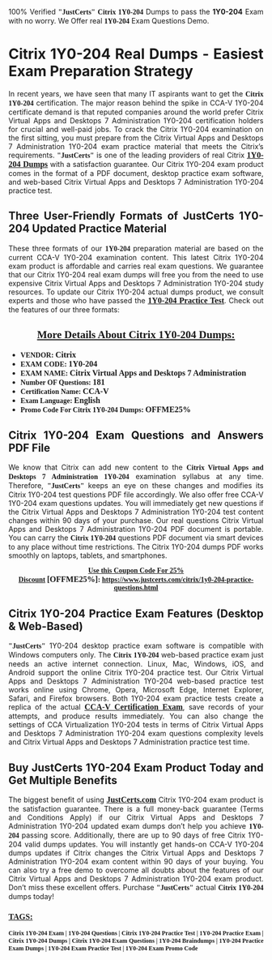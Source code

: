 <p style="text-align: justify;">100% Verified <span style="font-size:14px;"><span style="font-family:Georgia,serif;"><strong>"JustCerts"</strong></span></span> <span style="font-family:Georgia,serif;"><strong>Citrix 1Y0-204</strong></span> Dumps to pass the <strong>1Y0-204</strong> Exam with no worry. We Offer real <span style="font-family:Georgia,serif;"><strong>1Y0-204</strong></span> Exam Questions Demo.</p>

<h1 style="text-align: justify;"><strong>Citrix 1Y0-204 Real Dumps - Easiest Exam Preparation Strategy</strong></h1>

<p style="text-align: justify;">In recent years, we have seen that many IT aspirants want to get the <span style="font-family:Georgia,serif;"><strong>Citrix 1Y0-204</strong></span> certification. The major reason behind the spike in CCA-V 1Y0-204 certificate demand is that reputed companies around the world prefer Citrix Virtual Apps and Desktops 7 Administration 1Y0-204 certification holders for crucial and well-paid jobs. To crack the Citrix 1Y0-204 examination on the first sitting, you must prepare from the Citrix Virtual Apps and Desktops 7 Administration 1Y0-204 exam practice material that meets the Citrix’s requirements. <span style="font-size:14px;"><span style="font-family:Georgia,serif;"><strong>"JustCerts"</strong></span></span> is one of the leading providers of real Citrix <a href="https://www.justcerts.com/citrix/1y0-204-practice-questions.html"><span style="font-size:16px;"><u><span style="font-family:Georgia,serif;"><strong>1Y0-204 Dumps</strong></span></u></span></a> with a satisfaction guarantee. Our Citrix 1Y0-204 exam product comes in the format of a PDF document, desktop practice exam software, and web-based Citrix Virtual Apps and Desktops 7 Administration 1Y0-204 practice test.</p>

<h2 style="text-align: justify;"><strong>Three User-Friendly Formats of JustCerts 1Y0-204 Updated Practice Material</strong></h2>

<p style="text-align: justify;">These three formats of our <span style="font-family:Georgia,serif;"><strong>1Y0-204 </strong></span> preparation material are based on the current CCA-V 1Y0-204 examination content. This latest Citrix 1Y0-204 exam product is affordable and carries real exam questions. We guarantee that our Citrix 1Y0-204 real exam dumps will free you from the need to use expensive Citrix Virtual Apps and Desktops 7 Administration 1Y0-204 study resources. To update our Citrix 1Y0-204 actual dumps product, we consult experts and those who have passed the <a href="https://www.justcerts.com/citrix/1y0-204-practice-questions.html"><u><span style="font-size:16px;"><span style="font-family:Georgia,serif;"><strong>1Y0-204 Practice Test</strong></span></span></u></a>. Check out the features of our three formats:</p>

<h2 style="text-align: center;"><u><strong><span style="font-family:Georgia,serif;">More Details About Citrix 1Y0-204 Dumps:</span></strong></u></h2>

<ul>
	<li style="text-align: justify;"><span style="font-size:14px;"><span style="font-family:Georgia,serif;"><strong>VENDOR: </strong></span></span><span style="font-size:16px;"><span style="font-family:Georgia,serif;"><strong>Citrix</strong></span></span></li>
	<li style="text-align: justify;"><span style="font-size:14px;"><span style="font-family:Georgia,serif;"><strong>EXAM CODE: </strong></span></span><span style="font-size:16px;"><span style="font-family:Georgia,serif;"><strong>1Y0-204</strong></span></span></li>
	<li style="text-align: justify;"><span style="font-size:14px;"><span style="font-family:Georgia,serif;"><strong>EXAM NAME: </strong></span></span><span style="font-size:16px;"><span style="font-family:Georgia,serif;"><strong>Citrix Virtual Apps and Desktops 7 Administration</strong></span></span></li>
	<li style="text-align: justify;"><span style="font-size:14px;"><span style="font-family:Georgia,serif;"><strong>Number OF Questions: </strong></span></span><span style="font-size:16px;"><span style="font-family:Georgia,serif;"><strong>181</strong></span></span></li>
	<li style="text-align: justify;"><span style="font-size:14px;"><span style="font-family:Georgia,serif;"><strong>Certification Name: </strong></span></span><span style="font-size:16px;"><span style="font-family:Georgia,serif;"><strong>CCA-V</strong></span></span></li>
	<li style="text-align: justify;"><span style="font-size:14px;"><span style="font-family:Georgia,serif;"><strong>Exam Language: </strong></span></span><span style="font-size:16px;"><span style="font-family:Georgia,serif;"><strong>English</strong></span></span></li>
	<li style="text-align: justify;"><span style="font-size:14px;"><span style="font-family:Georgia,serif;"><strong>Promo Code For Citrix 1Y0-204 Dumps: </strong></span></span><span style="font-size:16px;"><span style="font-family:Georgia,serif;"><strong>OFFME25%</strong></span></span></li>
</ul>

<h2 style="text-align: justify;"><strong>Citrix 1Y0-204 Exam Questions and Answers PDF File</strong></h2>

<p style="text-align: justify;">We know that Citrix can add new content to the <span style="font-family:Georgia,serif;"><strong>Citrix Virtual Apps and Desktops 7 Administration 1Y0-204</strong></span> examination syllabus at any time. Therefore, <span style="font-size:14px;"><span style="font-family:Georgia,serif;"><strong>"JustCerts"</strong></span></span> keeps an eye on these changes and modifies its Citrix 1Y0-204 test questions PDF file accordingly. We also offer free CCA-V 1Y0-204 exam questions updates. You will immediately get new questions if the Citrix Virtual Apps and Desktops 7 Administration 1Y0-204 test content changes within 90 days of your purchase. Our real questions Citrix Virtual Apps and Desktops 7 Administration 1Y0-204 PDF document is portable. You can carry the <span style="font-family:Georgia,serif;"><strong>Citrix 1Y0-204</strong></span> questions PDF document via smart devices to any place without time restrictions. The Citrix 1Y0-204 dumps PDF works smoothly on laptops, tablets, and smartphones.</p>

<p style="text-align: center;"><span style="font-size:14px;"><span style="font-family:Georgia,serif;"><strong><u>Use this Coupon Code For 25% Discount</u> </strong></span></span><span style="font-size:16px;"><span style="font-family:Georgia,serif;"><strong>[OFFME25%]</strong></span></span><span style="font-size:14px;"><span style="font-family:Georgia,serif;"><strong>: <u><a href="https://www.justcerts.com/citrix/1y0-204-practice-questions.html">https://www.justcerts.com/citrix/1y0-204-practice-questions.html</a></u></strong></span></span></p>

<h2 style="text-align: justify;"><strong>Citrix 1Y0-204 Practice Exam Features (Desktop & Web-Based)</strong></h2>

<p style="text-align: justify;"><span style="font-size:14px;"><span style="font-family:Georgia,serif;"><strong>"JustCerts"</strong></span></span> 1Y0-204 desktop practice exam software is compatible with Windows computers only. The <span style="font-family:Georgia,serif;"><strong>Citrix 1Y0-204</strong></span> web-based practice exam just needs an active internet connection. Linux, Mac, Windows, iOS, and Android support the online Citrix 1Y0-204 practice test. Our Citrix Virtual Apps and Desktops 7 Administration 1Y0-204 web-based practice test works online using Chrome, Opera, Microsoft Edge, Internet Explorer, Safari, and Firefox browsers. Both 1Y0-204 exam practice tests create a replica of the actual <u><a href="https://www.justcerts.com/citrix/cca-certification-exams.html"><span style="font-size:16px;"><span style="font-family:Georgia,serif;"><strong>CCA-V Certification Exam</strong></span></span></a></u>, save records of your attempts, and produce results immediately. You can also change the settings of CCA Virtualization 1Y0-204 tests in terms of Citrix Virtual Apps and Desktops 7 Administration 1Y0-204 exam questions complexity levels and Citrix Virtual Apps and Desktops 7 Administration practice test time.</p>

<h2 style="text-align: justify;"><strong>Buy JustCerts 1Y0-204 Exam Product Today and Get Multiple Benefits</strong></h2>

<p style="text-align: justify;">The biggest benefit of using <a href="https://www.justcerts.com/"><u><span style="font-size:16px;"><span style="font-family:Georgia,serif;"><strong>JustCerts.com</strong></span></span></u></a> Citrix 1Y0-204 exam product is the satisfaction guarantee. There is a full money-back guarantee (Terms and Conditions Apply) if our Citrix Virtual Apps and Desktops 7 Administration 1Y0-204 updated exam dumps don’t help you achieve <span style="font-family:Georgia,serif;"><strong>1Y0-204 </strong></span> passing score. Additionally, there are up to 90 days of free Citrix 1Y0-204 valid dumps updates. You will instantly get hands-on CCA-V 1Y0-204 dumps updates if Citrix changes the Citrix Virtual Apps and Desktops 7 Administration 1Y0-204 exam content within 90 days of your buying. You can also try a free demo to overcome all doubts about the features of our Citrix Virtual Apps and Desktops 7 Administration 1Y0-204 exam product. Don’t miss these excellent offers. Purchase <span style="font-size:14px;"><span style="font-family:Georgia,serif;"><strong>"JustCerts"</strong></span></span> actual <span style="font-family:Georgia,serif;"><strong>Citrix 1Y0-204</strong></span> dumps today!</p>

<h3 style="text-align: justify;"><u><span style="font-size:16px;"><span style="font-family:Georgia,serif;"><strong>TAGS:</strong></span></span></u></h3>

<p style="text-align: justify;"><span style="font-size:12px;"><span style="font-family:Georgia,serif;"><strong>Citrix 1Y0-204 Exam | 1Y0-204 Questions | Citrix 1Y0-204 Practice Test | 1Y0-204 Practice Exam | Citrix 1Y0-204 Dumps | Citrix 1Y0-204 Exam Questions | 1Y0-204 Braindumps | 1Y0-204 Practice Exam Dumps | 1Y0-204 Exam Practice Test | 1Y0-204 Exam Promo Code </strong></span></span></p>
